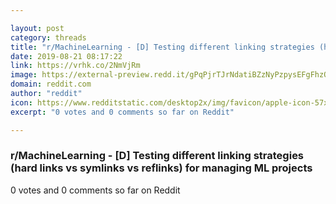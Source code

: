 ```yaml
---

layout: post
category: threads
title: "r/MachineLearning - [D] Testing different linking strategies (hard links vs symlinks vs reflinks) for managing ML projects"
date: 2019-08-21 08:17:22
link: https://vrhk.co/2NmVjRm
image: https://external-preview.redd.it/gPqPjrTJrNdatiBZzNyPzpysEFgFhzOmlKFIL6hrfmM.jpg?auto=webp&s=ac91bc80f1759cb2b11391f31cf69e239adb23e5
domain: reddit.com
author: "reddit"
icon: https://www.redditstatic.com/desktop2x/img/favicon/apple-icon-57x57.png
excerpt: "0 votes and 0 comments so far on Reddit"

---
```


### r/MachineLearning - [D] Testing different linking strategies (hard links vs symlinks vs reflinks) for managing ML projects

0 votes and 0 comments so far on Reddit